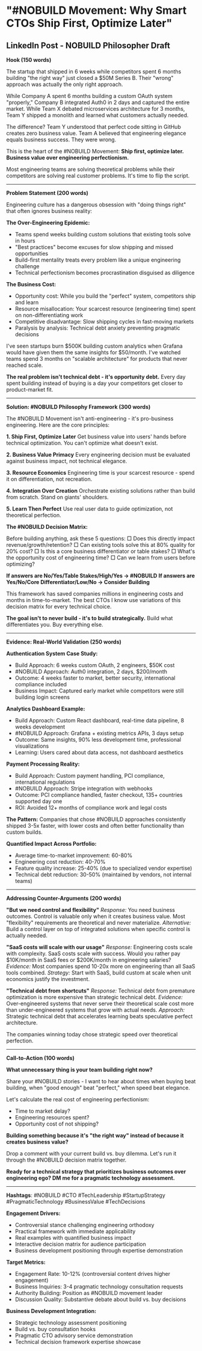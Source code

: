 # "#NOBUILD Movement: Why Smart CTOs Ship First, Optimize Later"

## LinkedIn Post - NOBUILD Philosopher Draft

**Hook (150 words)**

The startup that shipped in 6 weeks while competitors spent 6 months building "the right way" just closed a $50M Series B. Their "wrong" approach was actually the only right approach.

While Company A spent 6 months building a custom OAuth system "properly," Company B integrated Auth0 in 2 days and captured the entire market. While Team X debated microservices architecture for 3 months, Team Y shipped a monolith and learned what customers actually needed.

The difference? Team Y understood that perfect code sitting in GitHub creates zero business value. Team A believed that engineering elegance equals business success. They were wrong.

This is the heart of the #NOBUILD Movement: **Ship first, optimize later. Business value over engineering perfectionism.**

Most engineering teams are solving theoretical problems while their competitors are solving real customer problems. It's time to flip the script.

---

**Problem Statement (200 words)**

Engineering culture has a dangerous obsession with "doing things right" that often ignores business reality:

**The Over-Engineering Epidemic:**
- Teams spend weeks building custom solutions that existing tools solve in hours
- "Best practices" become excuses for slow shipping and missed opportunities  
- Build-first mentality treats every problem like a unique engineering challenge
- Technical perfectionism becomes procrastination disguised as diligence

**The Business Cost:**
- Opportunity cost: While you build the "perfect" system, competitors ship and learn
- Resource misallocation: Your scarcest resource (engineering time) spent on non-differentiating work
- Competitive disadvantage: Slow shipping cycles in fast-moving markets
- Paralysis by analysis: Technical debt anxiety preventing pragmatic decisions

I've seen startups burn $500K building custom analytics when Grafana would have given them the same insights for $50/month. I've watched teams spend 3 months on "scalable architecture" for products that never reached scale.

**The real problem isn't technical debt - it's opportunity debt.** Every day spent building instead of buying is a day your competitors get closer to product-market fit.

---

**Solution: #NOBUILD Philosophy Framework (300 words)**

The #NOBUILD Movement isn't anti-engineering - it's pro-business engineering. Here are the core principles:

**1. Ship First, Optimize Later**
Get business value into users' hands before technical optimization. You can't optimize what doesn't exist.

**2. Business Value Primacy** 
Every engineering decision must be evaluated against business impact, not technical elegance.

**3. Resource Economics**
Engineering time is your scarcest resource - spend it on differentiation, not recreation.

**4. Integration Over Creation**
Orchestrate existing solutions rather than build from scratch. Stand on giants' shoulders.

**5. Learn Then Perfect**
Use real user data to guide optimization, not theoretical perfection.

**The #NOBUILD Decision Matrix:**

Before building anything, ask these 5 questions:
□ Does this directly impact revenue/growth/retention?
□ Can existing tools solve this at 80% quality for 20% cost?
□ Is this a core business differentiator or table stakes?
□ What's the opportunity cost of engineering time?
□ Can we learn from users before optimizing?

**If answers are No/Yes/Table Stakes/High/Yes → #NOBUILD**
**If answers are Yes/No/Core Differentiator/Low/No → Consider Building**

This framework has saved companies millions in engineering costs and months in time-to-market. The best CTOs I know use variations of this decision matrix for every technical choice.

**The goal isn't to never build - it's to build strategically.** Build what differentiates you. Buy everything else.

---

**Evidence: Real-World Validation (250 words)**

**Authentication System Case Study:**
- Build Approach: 6 weeks custom OAuth, 2 engineers, $50K cost
- #NOBUILD Approach: Auth0 integration, 2 days, $200/month
- Outcome: 4 weeks faster to market, better security, international compliance included
- Business Impact: Captured early market while competitors were still building login screens

**Analytics Dashboard Example:**
- Build Approach: Custom React dashboard, real-time data pipeline, 8 weeks development
- #NOBUILD Approach: Grafana + existing metrics APIs, 3 days setup
- Outcome: Same insights, 90% less development time, professional visualizations
- Learning: Users cared about data access, not dashboard aesthetics

**Payment Processing Reality:**
- Build Approach: Custom payment handling, PCI compliance, international regulations
- #NOBUILD Approach: Stripe integration with webhooks
- Outcome: PCI compliance handled, faster checkout, 135+ countries supported day one
- ROI: Avoided 12+ months of compliance work and legal costs

**The Pattern:** Companies that chose #NOBUILD approaches consistently shipped 3-5x faster, with lower costs and often better functionality than custom builds.

**Quantified Impact Across Portfolio:**
- Average time-to-market improvement: 60-80%
- Engineering cost reduction: 40-70%
- Feature quality increase: 25-40% (due to specialized vendor expertise)
- Technical debt reduction: 30-50% (maintained by vendors, not internal teams)

---

**Addressing Counter-Arguments (200 words)**

**"But we need control and flexibility"**
*Response:* You need business outcomes. Control is valuable only when it creates business value. Most "flexibility" requirements are theoretical and never materialize.
*Alternative:* Build a control layer on top of integrated solutions when specific control is actually needed.

**"SaaS costs will scale with our usage"**
*Response:* Engineering costs scale with complexity. SaaS costs scale with success. Would you rather pay $10K/month in SaaS fees or $200K/month in engineering salaries?
*Evidence:* Most companies spend 10-20x more on engineering than all SaaS tools combined.
*Strategy:* Start with SaaS, build custom at scale when unit economics justify the investment.

**"Technical debt from shortcuts"**
*Response:* Technical debt from premature optimization is more expensive than strategic technical debt.
*Evidence:* Over-engineered systems that never serve their theoretical scale cost more than under-engineered systems that grow with actual needs.
*Approach:* Strategic technical debt that accelerates learning beats speculative perfect architecture.

The companies winning today chose strategic speed over theoretical perfection.

---

**Call-to-Action (100 words)**

**What unnecessary thing is your team building right now?**

Share your #NOBUILD stories - I want to hear about times when buying beat building, when "good enough" beat "perfect," when speed beat elegance.

Let's calculate the real cost of engineering perfectionism:
- Time to market delay?
- Engineering resources spent?
- Opportunity cost of not shipping?

**Building something because it's "the right way" instead of because it creates business value?**

Drop a comment with your current build vs. buy dilemma. Let's run it through the #NOBUILD decision matrix together.

**Ready for a technical strategy that prioritizes business outcomes over engineering ego? DM me for a pragmatic technology assessment.**

---

**Hashtags**: #NOBUILD #CTO #TechLeadership #StartupStrategy #PragmaticTechnology #BusinessValue #TechDecisions

**Engagement Drivers:**
- Controversial stance challenging engineering orthodoxy
- Practical framework with immediate applicability  
- Real examples with quantified business impact
- Interactive decision matrix for audience participation
- Business development positioning through expertise demonstration

**Target Metrics:**
- Engagement Rate: 10-12% (controversial content drives higher engagement)
- Business Inquiries: 3-4 pragmatic technology consultation requests
- Authority Building: Position as #NOBUILD movement leader
- Discussion Quality: Substantive debate about build vs. buy decisions

**Business Development Integration:**
- Strategic technology assessment positioning
- Build vs. buy consultation hooks
- Pragmatic CTO advisory service demonstration
- Technical decision framework expertise showcase